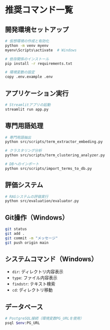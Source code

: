 # 推奨コマンド一覧

## 開発環境セットアップ
```bash
# 仮想環境の作成と有効化
python -m venv myenv
myenv\Scripts\activate  # Windows

# 依存関係のインストール
pip install -r requirements.txt

# 環境変数の設定
copy .env.example .env
```

## アプリケーション実行
```bash
# Streamlitアプリの起動
streamlit run app.py
```

## 専門用語処理
```bash
# 専門用語抽出
python src/scripts/term_extractor_embeding.py

# クラスタリング分析
python src/scripts/term_clustering_analyzer.py

# DBへのインポート
python src/scripts/import_terms_to_db.py
```

## 評価システム
```bash
# RAGシステムの評価実行
python src/evaluation/evaluator.py
```

## Git操作（Windows）
```bash
git status
git add .
git commit -m "メッセージ"
git push origin main
```

## システムコマンド（Windows）
- `dir`: ディレクトリ内容表示
- `type`: ファイル内容表示
- `findstr`: テキスト検索
- `cd`: ディレクトリ移動

## データベース
```bash
# PostgreSQL接続（環境変数PG_URLを使用）
psql $env:PG_URL
```